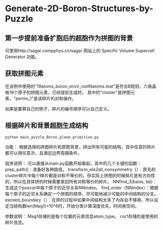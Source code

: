 # Generate-2D-Boron-Structures-by-Puzzle


## 第一步提前准备扩胞后的超胞作为拼图的背景

可使用http://sagar.compphys.cn/sagar 网站上的 Specific Volume Supercell Generator 功能。


## 获取拼图元素
在该例中使用的"19atoms_boron_envir_notINatoms.mat"是符合B规则，六角晶格19个原子的拼图元素，已经提前生成好。
其中的"cluster"是拼图元素，"perms_1"是该碎片的对称操作。

如果是要算自己的例子，碎片的编号顺序可以自己定义。


## 根据碎片和背景超胞生成结构

```
python main_puzzle_Boron_plane_primitive.py
```
功能：
根据选择的拼图碎片和原胞背景，拼出所有可能的结构，其中任意的碎片都可以用任意次，且满足边界周期条件。



程序说明：
可以直接从main.py函数开始看起，其中的几个关键的函数：
prep_path()：准备好各种路径。
transform_ele2all_nonsymmetry（）：原先的cluster碎片中每个碎片都是对称不等价的，但实际上拼图的时候碎片是有方向性的，所以在具体拼的时候需要拿回所有对称等价的碎片。
NNfind_3(basis, bb)：生成这个poscar中每个原子的近邻关系NNindex。
find_order（NNindex）：根据每个原子的近邻关系确定一个拼图的顺序，尽可能地减少可能的中间结构的分支。
exceed_boundary（）：在拼的过程中如果中间结构太多了内存会不够用，所以设定当结构数len(Mag1)>10^6时，开始分类计算深度优先，时间换空间。


参数说明：
Mag1存储的是每个位置的元素信息atom_type。
cor1存储的是使用的碎片信息。




